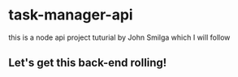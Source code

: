 # task-manager-api
 this is a node api project tuturial by John Smilga which I will follow
 ## Let's get this back-end rolling!